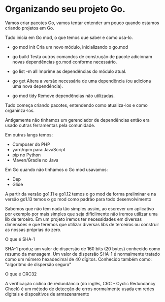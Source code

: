 # Organizando seu projeto Go.


Vamos criar pacotes Go, vamos tentar entender um pouco quando estamos criando projetos em Go.


Tudo inicia em Go mod, o que temos que saber e como usa-lo.

 - go mod init 
 	Cria um novo módulo, inicializando o go.mod

 - go build
 	Testa outros comandos de construção de pacote adicionam novas dependências go.mod conforme necessário.

 - go list -m all 
 	Imprime as dependências do módulo atual.

 - go get 
 	Altera a versão necessária de uma dependência (ou adiciona uma nova dependência).

 - go mod tidy 
 	Remove dependências não utilizadas.


Tudo começa criando pacotes, entendendo como atualiza-los e como organinza-los.

Antigamente não tinhamos um gerenciador de dependências então era usado outras ferramentas pela comunidade.

Em outras langs temos:

 - Composer do PHP
 - yarn/npm para JavaScript
 - pip no Python
 - Maven/Gradle no Java

 Em Go quando não tinhamos o Go mod usavamos:

  - Dep
  - Glide

A partir da versão go1.11 e go1.12 temos o go mod de forma preliminar e na versão go1.13 temos o go mod como padrão para todo desenvolvimento

Sabemos que não tem nada tão simples assim, ao escrever um aplicativo por exemplo por mais simples que seja dificilmente não iremos utilizar uma lib de terceiro.
Em um projeto iremos ter necessidades em diversas dimensões e que teremos que utilizar diversas libs de terceiros ou construir as nossas próprias do zero.


O que é SHA-1

SHA-1 produz um valor de dispersão de 160 bits (20 bytes) conhecido como resumo da mensagem. Um valor de dispersão SHA-1 é normalmente tratado como um número hexadecimal de 40 dígitos.
Conhecido também como: "algoritmo de dispersão seguro" 


O que é CRC32

A verificação cíclica de redundância (do inglês, CRC - Cyclic Redundancy Check) é um método de detecção de erros normalmente usada em redes digitais e dispositivos de armazenamento

